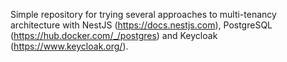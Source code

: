Simple repository for trying several approaches to multi-tenancy architecture with NestJS (https://docs.nestjs.com), PostgreSQL (https://hub.docker.com/_/postgres) and Keycloak (https://www.keycloak.org/).
